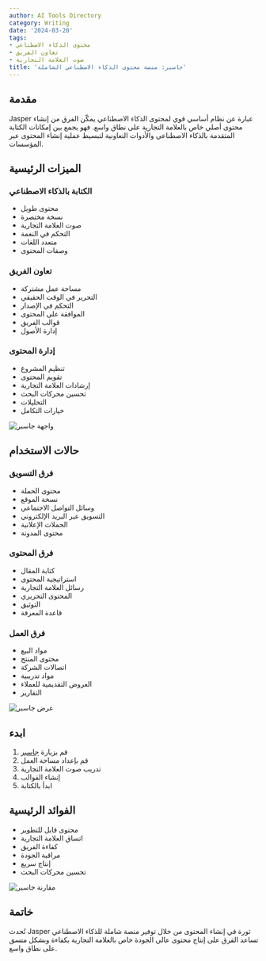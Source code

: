 ```yaml
---
author: AI Tools Directory
category: Writing
date: '2024-03-20'
tags:
- محتوى الذكاء الاصطناعي
- تعاون الفريق
- صوت العلامة التجارية
title: 'جاسبر: منصة محتوى الذكاء الاصطناعي الشاملة'
---
```


## مقدمة

Jasper عبارة عن نظام أساسي قوي لمحتوى الذكاء الاصطناعي يمكّن الفرق من إنشاء محتوى أصلي خاص بالعلامة التجارية على نطاق واسع. فهو يجمع بين إمكانات الكتابة المتقدمة بالذكاء الاصطناعي والأدوات التعاونية لتبسيط عملية إنشاء المحتوى عبر المؤسسات.

## الميزات الرئيسية

### الكتابة بالذكاء الاصطناعي
- محتوى طويل
- نسخة مختصرة
- صوت العلامة التجارية
- التحكم في النغمة
- متعدد اللغات
- وصفات المحتوى

### تعاون الفريق
- مساحة عمل مشتركة
- التحرير في الوقت الحقيقي
- التحكم في الإصدار
- الموافقة على المحتوى
- قوالب الفريق
- إدارة الأصول

### إدارة المحتوى
- تنظيم المشروع
- تقويم المحتوى
- إرشادات العلامة التجارية
- تحسين محركات البحث
- التحليلات
- خيارات التكامل

![واجهة جاسبر](/imgs/jasper/interface.jpg)

## حالات الاستخدام

### فرق التسويق
- محتوى الحملة
- نسخة الموقع
- وسائل التواصل الاجتماعي
- التسويق عبر البريد الإلكتروني
- الحملات الإعلانية
- محتوى المدونة

### فرق المحتوى
- كتابة المقال
- استراتيجية المحتوى
- رسائل العلامة التجارية
- المحتوى التحريري
- التوثيق
- قاعدة المعرفة

### فرق العمل
- مواد البيع
- محتوى المنتج
- اتصالات الشركة
- مواد تدريبية
- العروض التقديمية للعملاء
- التقارير

![عرض جاسبر](/imgs/jasper/demo.jpg)

## ابدء

1. قم بزيارة [جاسبر](https://jasper.ai)
2. قم بإعداد مساحة العمل
3. تدريب صوت العلامة التجارية
4. إنشاء القوالب
5. ابدأ بالكتابة

## الفوائد الرئيسية

- محتوى قابل للتطوير
- اتساق العلامة التجارية
- كفاءة الفريق
- مراقبة الجودة
- إنتاج سريع
- تحسين محركات البحث

![مقارنة جاسبر](/imgs/jasper/comparison.jpg)

## خاتمة

تُحدث Jasper ثورة في إنشاء المحتوى من خلال توفير منصة شاملة للذكاء الاصطناعي تساعد الفرق على إنتاج محتوى عالي الجودة خاص بالعلامة التجارية بكفاءة وبشكل متسق على نطاق واسع.